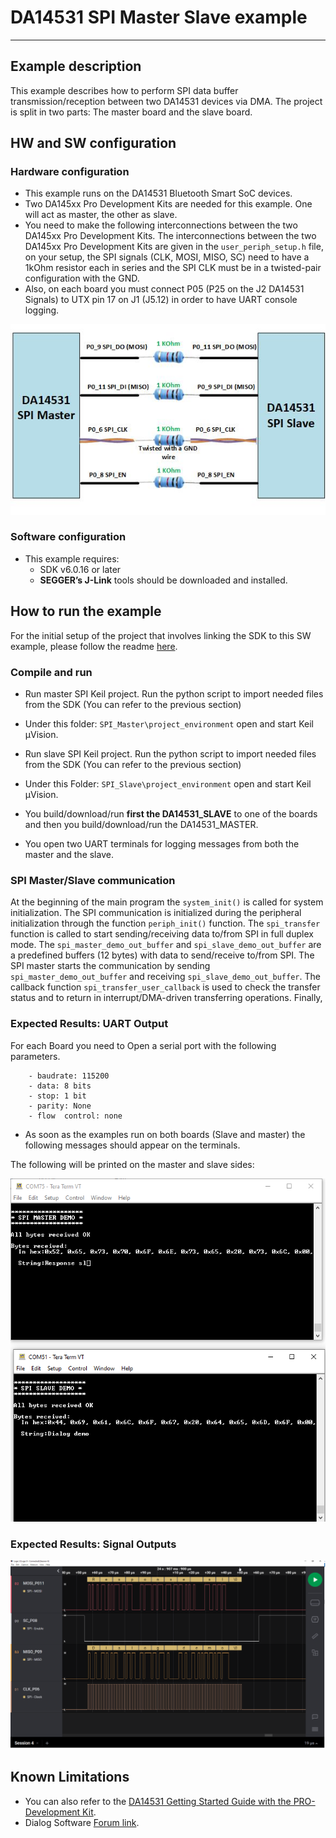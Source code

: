 
# DA14531 SPI Master Slave example
---

## Example description

This example describes how to perform SPI data buffer transmission/reception between two DA14531 devices via DMA. 
The project is split in two parts: The master board and the slave board.

## HW and SW configuration


### Hardware configuration

- This example runs on the DA14531 Bluetooth Smart SoC devices.
- Two DA145xx Pro Development Kits are needed for this example. One will act as master, the other as slave.
- You need to make the following interconnections between the two DA145xx Pro Development Kits.
  The interconnections between the two DA145xx Pro Development Kits are given in the `user_periph_setup.h` file, on your setup, the SPI signals (CLK, MOSI, MISO, SC) need to have a 1kOhm resistor each in series and the SPI CLK must be in a twisted-pair configuration with the GND.
- Also, on each board you must connect P05 (P25 on the J2 DA14531 Signals) to UTX pin 17 on J1 (J5.12) in order to have UART console logging.

![SPI-Master-Slave-Connections](assets/SPI-Master-Slave-Connection.jpg)


### Software configuration

- This example requires:
    - SDK v6.0.16 or later
	- **SEGGER’s J-Link** tools should be downloaded and installed.
     
## How to run the example

For the initial setup of the project that involves linking the SDK to this SW example, please follow the readme [here](../../Readme.md).

### Compile and run

- Run master SPI Keil project. Run the python script to import needed files from the SDK (You can refer to the previous section)
- Under this folder: `SPI_Master\project_environment` open and start Keil µVision.

- Run slave SPI Keil project. Run the python script to import needed files from the SDK (You can refer to the previous section)
- Under this Folder: `SPI_Slave\project_environment` open and start Keil µVision.
- You build/download/run **first the DA14531_SLAVE** to one of the boards and then you build/download/run the DA14531_MASTER.
- You open two UART terminals for logging messages from both the master and the slave.	

### SPI Master/Slave communication

At the beginning of the main program the `system_init()` is called for system initialization. 
The SPI communication is initialized during the peripheral initialization through the function `periph_init()` function. The `spi_transfer` function 
is called to start sending/receiving data to/from SPI in full duplex mode.
The `spi_master_demo_out_buffer` and `spi_slave_demo_out_buffer` are a predefined buffers (12 bytes) with data to send/receive to/from SPI. 
The SPI master starts the communication by sending `spi_master_demo_out_buffer`  and receiving `spi_slave_demo_out_buffer`.
The callback function `spi_transfer_user_callback` is used to check the transfer status and to return in interrupt/DMA-driven transferring operations.
Finally,  

### Expected Results: UART Output

For each Board you need to Open a serial port with the following parameters.

		- baudrate: 115200
		- data: 8 bits
		- stop: 1 bit
		- parity: None
		- flow  control: none
		
 - As soon as the examples run on both boards (Slave and master) the following messages should appear on the terminals.

The following will be printed on the master and slave sides:

![SPI-SLAVE-MASTER_DA14531](assets/output_results.png)

### Expected Results: Signal Outputs

![SPI-SLAVE-MASTER_DA14531](assets/logic_trace.png)


## Known Limitations

- You can also refer to the [DA14531 Getting Started Guide with the PRO-Development Kit](http://lpccs-docs.renesas.com/UM-B-117-DA14531-Getting-Started-With-The-Pro-Development-Kit/index.html).
- Dialog Software [Forum link](https://community.renesas.com/wireles-connectivity/f/bluetooth-low-energy).

